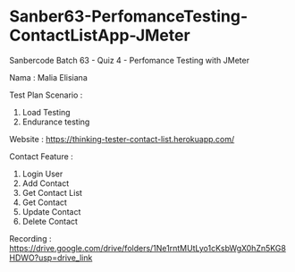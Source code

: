 # Sanber63-PerfomanceTesting-ContactListApp-JMeter
Sanbercode Batch 63 - Quiz 4 - Perfomance Testing with JMeter

Nama : Malia Elisiana

Test Plan Scenario :
1. Load Testing
2. Endurance testing

Website : https://thinking-tester-contact-list.herokuapp.com/

Contact Feature :
1. Login User
2. Add Contact
3. Get Contact List
4. Get Contact
5. Update Contact
6. Delete Contact

Recording : https://drive.google.com/drive/folders/1Ne1rntMUtLyo1cKsbWgX0hZn5KG8HDWO?usp=drive_link

